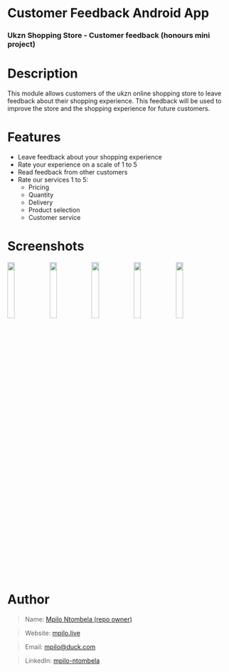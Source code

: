 # Customer Feedback Android App

### Ukzn Shopping Store - Customer feedback (honours mini project)

# Description

This module allows customers of the ukzn online shopping store to leave feedback about their shopping experience. This feedback will be used to improve the store and the shopping experience for future customers.

# Features

- Leave feedback about your shopping experience
- Rate your experience on a scale of 1 to 5
- Read feedback from other customers
- Rate our services 1 to 5:
    - Pricing
    - Quantity
    - Delivery
    - Product selection
    - Customer service

# Screenshots

<img src="https://user-images.githubusercontent.com/72506370/197826789-8118739e-42ae-4492-89cb-9ba421003a46.jpeg" width="18%"/> <img src="https://user-images.githubusercontent.com/72506370/197831976-bb963750-6959-4420-a7d4-794d982acadd.jpeg" width="18%"/> <img src="https://user-images.githubusercontent.com/72506370/197826837-4a7b728d-3570-4519-a4f7-6cad75bd1e38.jpeg" width="18%"/> <img src="https://user-images.githubusercontent.com/72506370/197826981-4b3be93d-83c8-4924-a8d4-c69252045f2e.jpeg" width="18%"/> <img src="https://user-images.githubusercontent.com/72506370/197827044-c4f69c00-04bf-4c75-82b5-72602646c0de.jpeg" width="18%"/> 

# Author

> Name: [Mpilo Ntombela (repo owner)](https://github.com/MpiloNtombela)

> Website: [mpilo.live](https://mpilo.live)

> Email: mpilo@duck.com

> LinkedIn: [mpilo-ntombela](https://linkedin.com/in/mpilo-ntombela)
